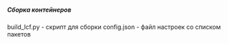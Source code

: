 ##### Сборка контейнеров

build_lcf.py - скрипт для сборки
config.json - файл настроек со списком пакетов
